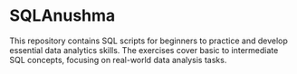# SQLAnushma
This repository contains SQL scripts for beginners to practice and develop essential data analytics skills. The exercises cover basic to intermediate SQL concepts, focusing on real-world data analysis tasks.
